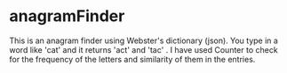 # anagramFinder
This is an anagram finder using Webster's dictionary (json).
You type in a word like 'cat' and it returns 'act' and 'tac' .
I have used Counter to check for the frequency of the letters and similarity of them in the entries.
